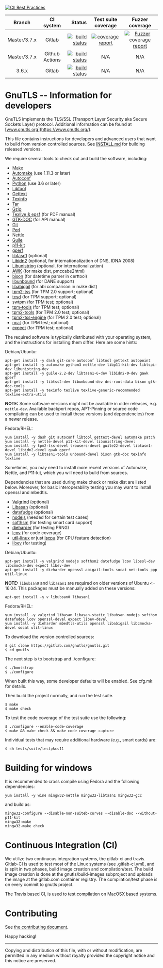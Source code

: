 [![CII Best Practices](https://bestpractices.coreinfrastructure.org/projects/330/badge)](https://bestpractices.coreinfrastructure.org/projects/330)

|Branch|CI system|Status|Test suite coverage|Fuzzer coverage|
|:----:|:-------:|-----:|:------:|:-------------:|
|Master/3.7.x|Gitlab|[![build status](https://gitlab.com/gnutls/gnutls/badges/master/pipeline.svg)](https://gitlab.com/gnutls/gnutls/commits/master)|[![coverage report](https://gitlab.com/gnutls/gnutls/badges/master/coverage.svg)](https://gnutls.gitlab.io/coverage/master)|[![Fuzzer coverage report](https://gnutls.gitlab.io/coverage/master-fuzz/badge.svg)](https://gnutls.gitlab.io/coverage/master-fuzz)|
|Master/3.7.x|Github Actions|[![build status](https://github.com/gnutls/gnutls/workflows/MacOS%20CI/badge.svg)](https://github.com/gnutls/gnutls/actions)|N/A|N/A|
|3.6.x|Gitlab|[![build status](https://gitlab.com/gnutls/gnutls/badges/gnutls_3_6_x/pipeline.svg)](https://gitlab.com/gnutls/gnutls/commits/gnutls_3_6_x)|N/A|N/A|


# GnuTLS -- Information for developers

GnuTLS implements the TLS/SSL (Transport Layer Security aka Secure
Sockets Layer) protocol.  Additional information can be found at
[www.gnutls.org](https://www.gnutls.org/).

This file contains instructions for developers and advanced users that
want to build from version controlled sources. See [INSTALL.md](INSTALL.md)
for building released versions.

We require several tools to check out and build the software, including:

* [Make](https://www.gnu.org/software/make/)
* [Automake](https://www.gnu.org/software/automake/) (use 1.11.3 or later)
* [Autoconf](https://www.gnu.org/software/autoconf/)
* [Python](https://www.python.org/) (use 3.6 or later)
* [Libtool](https://www.gnu.org/software/libtool/)
* [Gettext](https://www.gnu.org/software/gettext/)
* [Texinfo](https://www.gnu.org/software/texinfo/)
* [Tar](https://www.gnu.org/software/tar/)
* [Gzip](https://www.gnu.org/software/gzip/)
* [Texlive & epsf](https://www.tug.org/texlive/) (for PDF manual)
* [GTK-DOC](https://www.gtk.org/gtk-doc/) (for API manual)
* [Git](https://git-scm.com/)
* [Perl](https://www.cpan.org/)
* [Nettle](https://www.lysator.liu.se/~nisse/nettle/)
* [Guile](https://www.gnu.org/software/guile/)
* [p11-kit](https://p11-glue.github.io/p11-glue/p11-kit.html)
* [gperf](https://www.gnu.org/software/gperf/)
* [libtasn1](https://www.gnu.org/software/libtasn1/) (optional)
* [Libidn2](https://www.gnu.org/software/libidn/#libidn2) (optional, for internationalization of DNS, IDNA 2008)
* [Libunistring](https://www.gnu.org/software/libunistring/) (optional, for internationalization)
* [AWK](https://www.gnu.org/software/awk/) (for make dist, pmccabe2html)
* [bison](https://www.gnu.org/software/bison) (for datetime parser in certtool)
* [libunbound](https://unbound.net/) (for DANE support)
* [libabigail](https://pagure.io/libabigail/) (for abi comparison in make dist)
* [tpm2-tss](https://github.com/tpm2-software/tpm2-tss) (for TPM 2.0 support; optional)
* [tcsd](https://trousers.sourceforge.net/) (for TPM support; optional)
* [swtpm](https://github.com/stefanberger/swtpm) (for TPM test; optional)
* [tpm-tools](https://trousers.sourceforge.net/) (for TPM test; optional)
* [tpm2-tools](https://github.com/tpm2-software/tpm2-tools/) (for TPM 2.0 test; optional)
* [tpm2-tss-engine](https://github.com/tpm2-software/tpm2-tss-engine/) (for TPM 2.0 test; optional)
* [ncat](https://nmap.org/download.html) (for TPM test; optional)
* [expect](https://core.tcl.tk/expect/index) (for TPM test; optional)

The required software is typically distributed with your operating
system, and the instructions for installing them differ.  Here are
some hints:

Debian/Ubuntu:
```
apt-get install -y dash git-core autoconf libtool gettext autopoint
apt-get install -y automake python3 nettle-dev libp11-kit-dev libtspi-dev libunistring-dev
apt-get install -y guile-2.2-dev libtasn1-6-dev libidn2-0-dev gawk gperf
apt-get install -y libtss2-dev libunbound-dev dns-root-data bison gtk-doc-tools
apt-get install -y texinfo texlive texlive-generic-recommended texlive-extra-utils
```

__NOTE:__ Some software versions might not be available in older releases, e.g. `nettle-dev`. 
Available backport repos, APT-Pinning or source code compilating can be used to install these versions (and dependencies) from a newer release.

Fedora/RHEL:
```
yum install -y dash git autoconf libtool gettext-devel automake patch
yum install -y nettle-devel p11-kit-devel libunistring-devel
yum install -y tpm2-tss-devel trousers-devel guile22-devel libtasn1-devel libidn2-devel gawk gperf
yum install -y libtasn1-tools unbound-devel bison gtk-doc texinfo texlive
```

Sometimes, you may need to install more recent versions of Automake,
Nettle, and P11-kit, which you will need to build from sources. 

Dependencies that are used during make check or make dist are listed below.
Moreover, for basic interoperability testing you may want to install openssl
and mbedtls.

* [Valgrind](https://valgrind.org/) (optional)
* [Libasan](https://gcc.gnu.org//) (optional)
* [datefudge](https://packages.debian.org/datefudge) (optional)
* [nodejs](https://nodejs.org/) (needed for certain test cases)
* [softhsm](https://www.opendnssec.org/softhsm/) (for testing smart card support)
* [dieharder](https://www.phy.duke.edu/~rgb/General/dieharder.php) (for testing PRNG)
* [lcov](https://linux-test-project.github.io/) (for code coverage)
* [util-linux](https://github.com/karelzak/util-linux) or just [lscpu](https://github.com/NanXiao/lscpu) (for CPU feature detection)
* [libev](http://software.schmorp.de/pkg/libev.html) (for testing)

Debian/Ubuntu:
```
apt-get install -y valgrind nodejs softhsm2 datefudge lcov libssl-dev libcmocka-dev expect libev-dev
apt-get install -y dieharder openssl abigail-tools socat net-tools ppp util-linux
```

__NOTE:__ `libubsan0` and `libasan1` are required on older versions of Ubuntu <= 16.04. This packages must be manually added on these versions:

```
apt-get install -y v libubsan0 libasan1
```

Fedora/RHEL:
```
yum install -y valgrind libasan libasan-static libubsan nodejs softhsm datefudge lcov openssl-devel expect libev-devel
yum install -y dieharder mbedtls-utils openssl libabigail libcmocka-devel socat util-linux
```


To download the version controlled sources:

```
$ git clone https://gitlab.com/gnutls/gnutls.git
$ cd gnutls
```

The next step is to bootstrap and ./configure:

```
$ ./bootstrap
$ ./configure
```

When built this way, some developer defaults will be enabled.  See
cfg.mk for details.

Then build the project normally, and run the test suite.

```
$ make
$ make check
```

To test the code coverage of the test suite use the following:
```
$ ./configure --enable-code-coverage
$ make && make check && make code-coverage-capture
```

Individual tests that may require additional hardware (e.g., smart cards)
are:
```
$ sh tests/suite/testpkcs11
```

# Building for windows

It is recommended to cross compile using Fedora and the following
dependencies:

```
yum install -y wine mingw32-nettle mingw32-libtasn1 mingw32-gcc
```

and build as:

```
mingw32-configure --disable-non-suiteb-curves --disable-doc --without-p11-kit
mingw32-make
mingw32-make check
```

# Continuous Integration (CI)

We utilize two continuous integration systems, the gitlab-ci and travis.
Gitlab-CI is used to test most of the Linux systems (see .gitlab-ci.yml),
and is split in two phases, build image creation and compilation/test. The
build image creation is done at the gnutls/build-images subproject and
uploads the image at the gitlab.com container registry. The compilation/test
phase is on every commit to gnutls project.

The Travis based CI, is used to test compilation on MacOSX based systems.


# Contributing

See [the contributing document](CONTRIBUTING.md).


Happy hacking!

----------------------------------------------------------------------
Copying and distribution of this file, with or without modification,
are permitted in any medium without royalty provided the copyright
notice and this notice are preserved.
